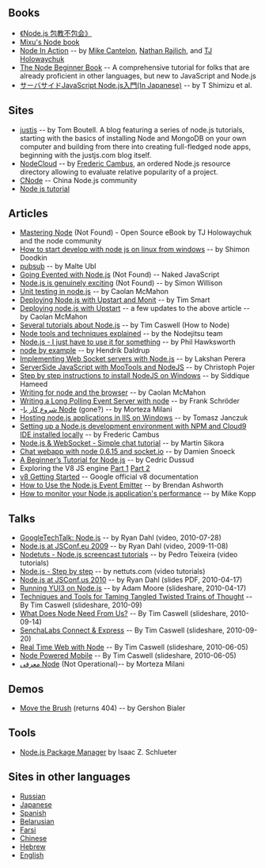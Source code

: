 ## Books

* [《Node.js 包教不包会》](https://github.com/alsotang/node-lessons)
* [Mixu's Node book](http://book.mixu.net/)
* [Node In Action](http://www.manning.com/cantelon/) -- by [Mike Cantelon](https://github.com/mcantelon), [Nathan Rajlich](https://github.com/tootallnate), and [TJ Holowaychuk](https://github.com/visionmedia)
* [The Node Beginner Book](http://www.nodebeginner.org/) -- A comprehensive tutorial for folks that are already proficient in other languages, but new to JavaScript and Node.js
* [サーバサイドJavaScript Node.js入門(In Japanese)](http://www.amazon.co.jp/%E3%82%B5%E3%83%BC%E3%83%90%E3%82%B5%E3%82%A4%E3%83%89JavaScript-Node-js%E5%85%A5%E9%96%80-%E6%B8%85%E6%B0%B4%E4%BF%8A%E5%8D%9A/dp/4048703676/ref=sr_1_1?ie=UTF8&qid=1349928638&sr=8-1) -- by T Shimizu et al.

## Sites

* [justjs](http://justjs.com) -- by Tom Boutell. A blog featuring a series of node.js tutorials, starting with the basics of installing Node and MongoDB on your own computer and building from there into creating full-fledged node apps, beginning with the justjs.com blog itself.
* [NodeCloud](http://www.nodecloud.org/) -- by [Frederic Cambus](http://www.cambus.net), an ordered Node.js resource directory allowing to evaluate relative popularity of a project.
* [CNode](https://cnodejs.org/) -- China Node.js community
* [Node js tutorial](https://hackr.io/tutorials/learn-node-js)

## Articles

* [Mastering Node](http://visionmedia.github.com/masteringnode/) (Not Found) - Open Source eBook by TJ Holowaychuk and the node community
* [How to start develop with node js on linux from windows](http://wiki.github.com/shimondoodkin/nodejs-autorestart/how-to-start-develop-with-node-js-on-linux) -- by Shimon Doodkin
* [pubsub](http://www.nonblocking.io/2009/06/scalable-pubsub-with-nodejs.html) -- by Malte Ubl
* [Going Evented with Node.js](http://blog.nakedjavascript.com/going-evented-with-nodejs) (Not Found) -- Naked JavaScript 
* [Node.js is genuinely exciting](http://simonwillison.net/2009/Nov/23/node/) (Not Found) -- by Simon Willison
* [Unit testing in node.js](http://caolanmcmahon.com/unit_testing_nodejs.html) -- by Caolan McMahon
* [Deploying Node.js with Upstart and Monit](http://howtonode.org/deploying-node-upstart-monit) -- by Tim Smart
* [Deploying node.js with Upstart](http://caolanmcmahon.com/deploying_nodejs_applications_with_upstart.html) -- a few updates to the above article -- by Caolan McMahon
* [Several tutorials about Node.js](http://howtonode.org/) -- by Tim Caswell (How to Node)
* [Node tools and techniques explained](http://blog.nodejitsu.com/) -- by the Nodejitsu team 
* [Node.js - I just have to use it for something](http://hawksworx.com/blog/nodejs-i-just-have-to-use-it-for-something) -- by Phil Hawksworth
* [node by example](http://blog.osbutler.com/categories/node-by-example/) -- by Hendrik Daldrup
* [Implementing Web Socket servers with Node.js](http://www.web2media.net/laktek/2010/05/04/implementing-web-socket-servers-with-node-js/) -- by Lakshan Perera
* [ServerSide JavaScript with MooTools and NodeJS](http://davidwalsh.name/mootools-nodejs) -- by Christoph Pojer
* [Step by step instructions to install NodeJS on Windows](http://boxysystems.com/?p=203) -- by Siddique Hameed
* [Writing for node and the browser](http://caolanmcmahon.com/writing_for_node_and_the_browser.html) -- by Caolan McMahon
* [Writing a Long Polling Event Server with node](https://go-left.com/blog/programming/long-polling-with-node-js/) -- by Frank Schröder
* -[شروع کار با Node](http://blog.nodejs.ir/node/2) (gone?) -- by Morteza Milani
* [Hosting node.js applications in IIS on Windows](http://tomasz.janczuk.org/2011/08/hosting-nodejs-applications-in-iis-on.html) -- by Tomasz Janczuk
* [Setting up a Node.js development environment with NPM and Cloud9 IDE installed locally](http://www.cambus.net/setting-up-a-node-js-development-environment-with-npm-and-cloud9-ide-installed-locally/) -- by Frederic Cambus
* [Node.js & WebSocket - Simple chat tutorial](http://www.martinsikora.com/nodejs-and-websocket-simple-chat-tutorial) -- by Martin Sikora
* [Chat webapp with node 0.6.15 and socket.io](http://cestfait.ch/content/chat-webapp-nodejs) -- by Damien Snoeck
* [A Beginner’s Tutorial for Node.js](http://project70.com/nodejs/beginners-tutorial-node-js/) -- by Cedric Dussud
* Exploring the V8 JS engine [Part 1](http://jcla1.com/blog/2012/01/07/exploring-the-v8-js-engine-part-1/) [Part 2](http://jcla1.com/blog/2012/01/08/exploring-the-v8-js-engine-part-2/)
* [v8 Getting Started](https://developers.google.com/v8/get_started) -- Google official v8 documentation
* [How to Use the Node.js Event Emitter](http://blog.ashworth.in/how-to-use-the-node-js-eventemitter/) -- by Brendan Ashworth
* [How to monitor your Node.js application's performance](http://blog.ruxit.com/new-kid-node-js-monitoring/) -- by Mike Kopp

## Talks
* [GoogleTechTalk: Node.js](http://www.youtube.com/watch?v=F6k8lTrAE2g) -- by Ryan Dahl (video, 2010-07-28)
* [Node.js at JSConf.eu 2009](http://jsconf.eu/2009/video_nodejs_by_ryan_dahl.html) -- by Ryan Dahl (video, 2009-11-08)
* [Nodetuts - Node.js screencast tutorials](http://nodetuts.com/) -- by Pedro Teixeira (video tutorials)
* [Node.js - Step by step](http://net.tutsplus.com/sessions/node-js-step-by-step/) -- by nettuts.com (video tutorials)
* [Node.js at JSConf.us 2010](http://nodejs.org/jsconf2010.pdf) -- by Ryan Dahl (slides PDF, 2010-04-17) 
* [Running YUI3 on Node.js](http://www.slideshare.net/apmoore/running-yui-3-on-nodejs) -- by Adam Moore (slideshare, 2010-04-17)
* [Techniques and Tools for Taming Tangled Twisted Trains of Thought](http://www.slideshare.net/creationix/techniques-and-tools-for-taming-tangled-twisted-trains-of-thought) -- By Tim Caswell (slideshare, 2010-09)
* [What Does Node Need From Us?](http://www.slideshare.net/creationix/what-does-node-need-from-us) -- By Tim Caswell (slideshare, 2010-09-14)
* [SenchaLabs Connect & Express](http://www.slideshare.net/creationix/senchalabs-connect-express) -- By Tim Caswell (slideshare, 2010-09-20)
* [Real Time Web with Node](http://www.slideshare.net/creationix/real-time-web-with-node) -- By Tim Caswell (slideshare, 2010-06-05)
* [Node Powered Mobile](http://www.slideshare.net/creationix/node-powered-mobile) -- By Tim Caswell (slideshare, 2010-06-05)
* [معرفی Node](http://weapi.org/fa/screencasts/15-introduction-to-nodejs)  (Not Operational)-- by Morteza Milani

## Demos

* [Move the Brush](http://www.movethebrush.com/) (returns 404) -- by Gershon Bialer

## Tools

* [Node.js Package Manager](http://npmjs.org/) by Isaac Z. Schlueter

## Sites in other languages

* [Russian](http://nodejs.ru/)
* [Japanese](http://nodejs.jp/)
* [Spanish](http://www.nodejs.es/)
* [Belarusian](http://www.designcontest.com/show/node-js-be)
* [Farsi](http://nodejs.ir/)
* [Chinese](http://cnodejs.org)
* [Hebrew](http://nodejs.co.il/)
* [English](http://nodejs-news.com/)
